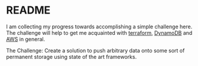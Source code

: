 # README

I am collecting my progress towards accomplishing a simple challenge here. The challenge will help to get me acquainted with [terraform](https://terraform.io), [DynamoDB](https://aws.amazon.com/dynamodb/) and [AWS](https://aws.amazon.com/?nc2=h_lg) in general.

The Challenge: Create a solution to push arbitrary data onto some sort of permanent storage using state of the art frameworks.
